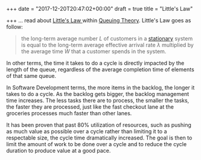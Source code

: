 +++
date = "2017-12-20T20:47:02+00:00"
draft = true
title = "Little's Law"

+++
... read about [Little's Law ](https://en.wikipedia.org/wiki/Little%27s_law)within [Queuing Theory](https://en.wikipedia.org/wiki/Queueing_theory). Little's Law goes as follow:

> the long-term average number _L_ of customers in a [stationary](https://en.wikipedia.org/wiki/Stationary_process "Stationary process") system is equal to the long-term average effective arrival rate _λ_ multiplied by the average time _W_ that a customer spends in the system.

In other terms, the time it takes to do a cycle is directly impacted by the length of the queue, regardless of the average completion time of elements of that same queue.

In Software Development terms, the more items in the backlog, the longer it takes to do a cycle. As the backlog gets bigger, the backlog management time increases. The less tasks there are to process, the smaller the tasks, the faster they are processed, just like the fast checkout lane at the groceries processes much faster than other lanes.

It has been proven that past 80% utilization of resources, such as pushing as much value as possible over a cycle rather than limiting it to a respectable size, the cycle time dramatically increased. The goal is then to limit the amount of work to be done over a cycle and to reduce the cycle duration to produce value at a good pace.